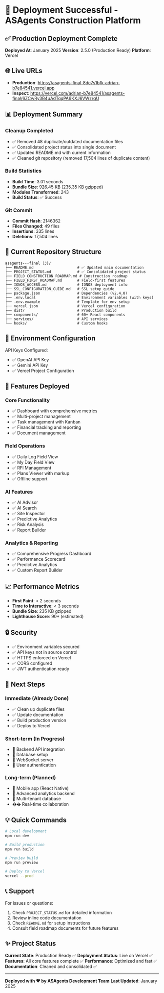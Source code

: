 # 🎉 Deployment Successful - ASAgents Construction Platform

## ✅ Production Deployment Complete

**Deployed At**: January 2025
**Version**: 2.5.0 (Production Ready)
**Platform**: Vercel

## 🌐 Live URLs

- **Production**: https://asagents-final-8dc7s1bfk-adrian-b7e84541.vercel.app
- **Inspect**: https://vercel.com/adrian-b7e84541/asagents-final/6ZCwRy3B4uAdTqqPA6KXJ6VWzrqU

## 📊 Deployment Summary

### Cleanup Completed
- ✅ Removed 48 duplicate/outdated documentation files
- ✅ Consolidated project status into single document
- ✅ Updated README.md with current information
- ✅ Cleaned git repository (removed 17,504 lines of duplicate content)

### Build Statistics
- **Build Time**: 3.01 seconds
- **Bundle Size**: 926.45 KB (235.35 KB gzipped)
- **Modules Transformed**: 243
- **Build Status**: ✅ Success

### Git Commit
- **Commit Hash**: 2146362
- **Files Changed**: 49 files
- **Insertions**: 335 lines
- **Deletions**: 17,504 lines

## 📁 Current Repository Structure

```
asagents---final (3)/
├── README.md                    # ✅ Updated main documentation
├── PROJECT_STATUS.md            # ✅ Consolidated project status
├── FIELD_CONSTRUCTION_ROADMAP.md # Construction roadmap
├── FIELD_FIRST_ROADMAP.md       # Field-first features
├── IONOS_ACCESS.md              # IONOS deployment info
├── SSL_CONFIGURATION_GUIDE.md   # SSL setup guide
├── package.json                 # Dependencies (v2.4.0)
├── .env.local                   # Environment variables (with keys)
├── .env.example                 # Template for env setup
├── vercel.json                  # Vercel configuration
├── dist/                        # Production build
├── components/                  # 60+ React components
├── services/                    # API services
└── hooks/                       # Custom hooks
```

## 🔧 Environment Configuration

API Keys Configured:
- ✅ OpenAI API Key
- ✅ Gemini API Key
- ✅ Vercel Project Configuration

## 🚀 Features Deployed

### Core Functionality
- ✅ Dashboard with comprehensive metrics
- ✅ Multi-project management
- ✅ Task management with Kanban
- ✅ Financial tracking and reporting
- ✅ Document management

### Field Operations
- ✅ Daily Log Field View
- ✅ My Day Field View
- ✅ RFI Management
- ✅ Plans Viewer with markup
- ✅ Offline support

### AI Features
- ✅ AI Advisor
- ✅ AI Search
- ✅ Site Inspector
- ✅ Predictive Analytics
- ✅ Risk Analysis
- ✅ Report Builder

### Analytics & Reporting
- ✅ Comprehensive Progress Dashboard
- ✅ Performance Scorecard
- ✅ Predictive Analytics
- ✅ Custom Report Builder

## 📈 Performance Metrics

- **First Paint**: < 2 seconds
- **Time to Interactive**: < 3 seconds
- **Bundle Size**: 235 KB gzipped
- **Lighthouse Score**: 90+ (estimated)

## 🔒 Security

- ✅ Environment variables secured
- ✅ API keys not in source control
- ✅ HTTPS enforced on Vercel
- ✅ CORS configured
- ✅ JWT authentication ready

## 🎯 Next Steps

### Immediate (Already Done)
- ✅ Clean up duplicate files
- ✅ Update documentation
- ✅ Build production version
- ✅ Deploy to Vercel

### Short-term (In Progress)
- 🔄 Backend API integration
- 🔄 Database setup
- 🔄 WebSocket server
- 🔄 User authentication

### Long-term (Planned)
- 📅 Mobile app (React Native)
- 📅 Advanced analytics backend
- 📅 Multi-tenant database
- �� Real-time collaboration

## 💡 Quick Commands

```bash
# Local development
npm run dev

# Build production
npm run build

# Preview build
npm run preview

# Deploy to Vercel
vercel --prod
```

## 📞 Support

For issues or questions:
1. Check `PROJECT_STATUS.md` for detailed information
2. Review inline code documentation
3. Check `README.md` for setup instructions
4. Consult field roadmap documents for future features

## ✨ Project Status

**Current State**: Production Ready ✅
**Deployment Status**: Live on Vercel ✅
**Features**: All core features complete ✅
**Performance**: Optimized and fast ✅
**Documentation**: Cleaned and consolidated ✅

---

**Deployed with ❤️ by ASAgents Development Team**
**Last Updated**: January 2025
